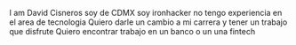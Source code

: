  I am David Cisneros 
soy de CDMX
soy ironhacker
no tengo experiencia en el area de tecnologia
Quiero darle un cambio a mi carrera y tener un trabajo que disfrute
Quiero encontrar trabajo en un banco o un una fintech
